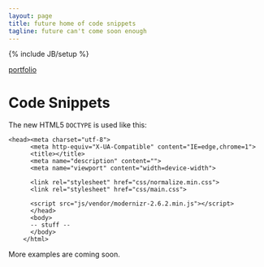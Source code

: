 ```yaml
---
layout: page
title: future home of code snippets
tagline: future can't come soon enough
---
```

{% include JB/setup %}

[portfolio](http://cargocollective.com/russ)

# Code Snippets

The new HTML5 `DOCTYPE` is used like this:
    
<!DOCTYPE html>
  <!--[if lt IE 7]>     <html class="no-js lt-ie9 lt-ie8 lt-ie7"> <![endif]-->
  <!--[if IE 7]>        <html class="no-js lt-ie9 lt-ie8"> <![endif]-->
  <!--[if IE 8]>        <html class="no-js lt-ie9"> <![endif]-->
  <!--[if gt IE 8]> <!--><html class="no-js"> <!--<![endif]-->
    <head><meta charset="utf-8">
		  <meta http-equiv="X-UA-Compatible" content="IE=edge,chrome=1">
		  <title></title>
		  <meta name="description" content="">
		  <meta name="viewport" content="width=device-width">
		
		  <link rel="stylesheet" href="css/normalize.min.css">
		  <link rel="stylesheet" href="css/main.css">
		
		  <script src="js/vendor/modernizr-2.6.2.min.js"></script>
		  </head>
		  <body>
		  -- stuff --
		  </body>
		</html>

  
More examples are coming soon.


